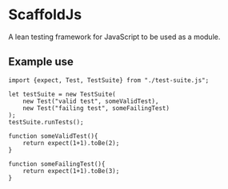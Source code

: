 # ScaffoldJs
A lean testing framework for JavaScript to be used as a module.

## Example use

```
import {expect, Test, TestSuite} from "./test-suite.js";

let testSuite = new TestSuite(
    new Test("valid test", someValidTest),
    new Test("failing test", someFailingTest)
);
testSuite.runTests();

function someValidTest(){
    return expect(1+1).toBe(2);
}

function someFailingTest(){
    return expect(1+1).toBe(3);
}
```
